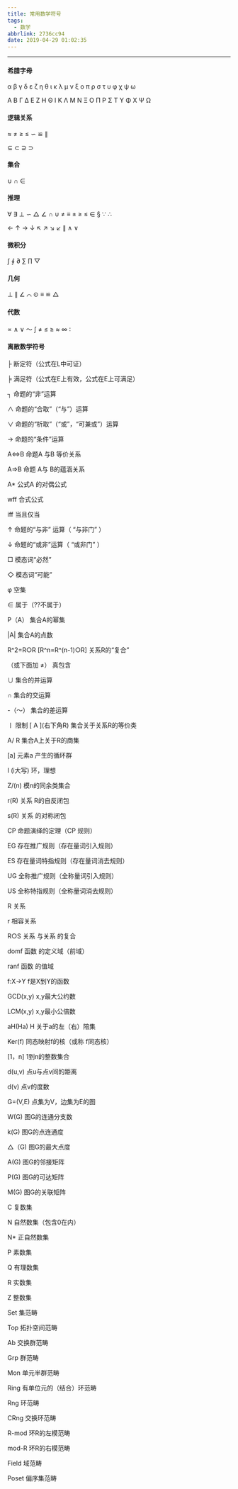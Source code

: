 ```yaml
---
title: 常用数学符号
tags:
  - 数学
abbrlink: 2736cc94
date: 2019-04-29 01:02:35
---
```


---

#### 希腊字母

α β γ δ ε ζ η θ ι κ λ μ ν ξ ο π ρ σ τ υ φ χ ψ ω

Α Β Γ Δ Ε Ζ Η Θ Ι Κ Λ Μ Ν Ξ Ο Π Ρ Σ Τ Υ Φ Χ Ψ Ω

<!--more-->

#### 逻辑关系

≈ ≠ ≥ ≤ ∽ ≌ ∥

⊆ ⊂ ⊇ ⊃

#### 集合

∪ ∩ ∈

#### 推理

∀ ∃ ⊥ ∽ △ ∠ ∩ ∪ ≠ ≡ ± ≥ ≤ ∈ § ∵ ∴

← ↑ → ↓ ↖ ↗ ↘ ↙ ∥ ∧ ∨

#### 微积分

∫ ∮ ∂ ∑ ∏ ▽

#### 几何

⊥   ∥   ∠   ⌒   ⊙   ≡   ≌    △

#### 代数

∝   ∧   ∨   ～   ∫   ≠    ≤   ≥   ≈   ∞   ∶

#### 离散数学符号

├ 断定符（公式在L中可证）

╞ 满足符（公式在E上有效，公式在E上可满足）

┐ 命题的“非”运算

∧ 命题的“合取”（“与”）运算

∨ 命题的“析取”（“或”，“可兼或”）运算

→ 命题的“条件”运算

A<=>B 命题A 与B 等价关系

A=>B 命题 A与 B的蕴涵关系

A* 公式A 的对偶公式

wff 合式公式

iff 当且仅当

↑ 命题的“与非” 运算（ “与非门” ）

↓ 命题的“或非”运算（ “或非门” ）

□ 模态词“必然”

◇ 模态词“可能”

φ 空集

∈ 属于（??不属于）

P（A） 集合A的幂集

|A| 集合A的点数

R^2=R○R [R^n=R^(n-1)○R] 关系R的“复合”

（或下面加 ≠） 真包含

∪ 集合的并运算

∩ 集合的交运算

-（～） 集合的差运算

〡 限制
\[ A \](右下角R) 集合关于关系R的等价类

A/ R 集合A上关于R的商集

[a] 元素a 产生的循环群

I (i大写) 环，理想

Z/(n) 模n的同余类集合

r(R) 关系 R的自反闭包

s(R) 关系 的对称闭包

CP 命题演绎的定理（CP 规则）

EG 存在推广规则（存在量词引入规则）

ES 存在量词特指规则（存在量词消去规则）

UG 全称推广规则（全称量词引入规则）

US 全称特指规则（全称量词消去规则）

R 关系

r 相容关系

R○S 关系 与关系 的复合

domf 函数 的定义域（前域）

ranf 函数 的值域

f:X→Y f是X到Y的函数

GCD(x,y) x,y最大公约数

LCM(x,y) x,y最小公倍数

aH(Ha) H 关于a的左（右）陪集

Ker(f) 同态映射f的核（或称 f同态核）

[1，n] 1到n的整数集合

d(u,v) 点u与点v间的距离

d(v) 点v的度数

G=(V,E) 点集为V，边集为E的图

W(G) 图G的连通分支数

k(G) 图G的点连通度

△（G) 图G的最大点度

A(G) 图G的邻接矩阵

P(G) 图G的可达矩阵

M(G) 图G的关联矩阵

C 复数集

N 自然数集（包含0在内）

N* 正自然数集

P 素数集

Q 有理数集

R 实数集

Z 整数集

Set 集范畴

Top 拓扑空间范畴

Ab 交换群范畴

Grp 群范畴

Mon 单元半群范畴

Ring 有单位元的（结合）环范畴

Rng 环范畴

CRng 交换环范畴

R-mod 环R的左模范畴

mod-R 环R的右模范畴

Field 域范畴

Poset 偏序集范畴

